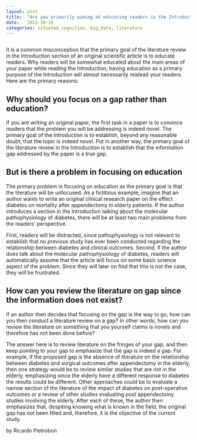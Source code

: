 ```yaml
---
layout: post
title:  "Are you primarily aiming at educating readers in the Introduction section of your original paper? If so, stop!"
date:   2013-10-10
categories: situated_cognition, big_data, literature
---
```


![]()

<title>{{ page.title }}</title>

It is a common misconception that the primary goal of the literature review in the Introduction section of an original scientific article is to educate readers. Why readers will be somewhat educated about the main areas of your paper while reading the Introduction, having education as a primary purpose of the Introduction will almost necessarily mislead your readers. Here are the primary reasons:



## Why should you focus on a gap rather than education?

If you are writing an original paper, the first task in a paper is to convince readers that the problem you will be addressing is indeed novel. The primary goal of the Introduction is to establish, beyond any reasonable doubt, that the topic is indeed novel. Put in another way, the primary goal of the literature review in the Introduction is to establish that the information gap addressed by the paper is a true gap.



## But is there a problem in focusing on education 

The primary problem in focusing on education as the primary goal is that the literature will be unfocused. As a fictitious example, imagine that an author wants to write an original clinical research paper on the effect diabetes on mortality after appendectomy in elderly patients. If the author introduces a section in the Introduction talking about the molecular pathophysiology of diabetes, there will be at least two main problems from the readers' perspective. 

First, readers will be distracted, since pathophysiology is not relevant to establish that no previous study has ever been conducted regarding the relationship between diabetes and clinical outcomes. Second, if the author does talk about the molecular pathophysiology of diabetes, readers will automatically assume that the article will focus on some basic science aspect of the problem. Since they will later on find that this is not the case, they will be frustrated.



## How can you review the literature on gap since the information does not exist?

If an author then decides that focusing on the gap is the way to go, how can you then conduct a literature review on a gap? In other words, how can you review the literature on something that you yourself claims is novels and therefore has not been done before?

The answer here is to review literature on the fringes of your gap, and then keep pointing to your gap to emphasize that the gap is indeed a gap. For example, if the proposed gap is the absence of literature on the relationship between diabetes and surgical outcomes after appendectomy in the elderly, then one strategy would be to review similar studies that are not in the elderly, emphasizing since the elderly have a different response to diabetes the results could be different. Other approaches could be to evaluate a narrow section of the literature of the impact of diabetes on post-operative outcomes or a review of other studies evaluating post appendectomy studies involving the elderly. After each of these, the author then emphasizes that, despiting knowing what is known in the field, the original gap has not been filled and, therefore, it is the objective of the current study.


by Ricardo Pietrobon